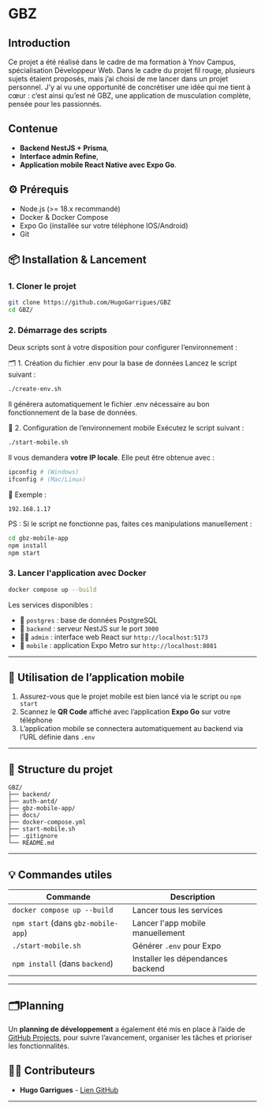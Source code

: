 # GBZ

## Introduction

Ce projet a été réalisé dans le cadre de ma formation à Ynov Campus, spécialisation Développeur Web. Dans le cadre du projet fil rouge, plusieurs sujets étaient proposés, mais j’ai choisi de me lancer dans un projet personnel. J’y ai vu une opportunité de concrétiser une idée qui me tient à cœur : c’est ainsi qu’est né GBZ, une application de musculation complète, pensée pour les passionnés.



## Contenue

- **Backend NestJS + Prisma**,
- **Interface admin Refine**,
- **Application mobile React Native avec Expo Go**.


## ⚙️ Prérequis

- Node.js (>= 18.x recommandé)
- Docker & Docker Compose
- Expo Go (installée sur votre téléphone IOS/Android)
- Git

## 📦 Installation & Lancement

### 1. Cloner le projet

```bash
git clone https://github.com/HugoGarrigues/GBZ
cd GBZ/
````

### 2. Démarrage des scripts 

Deux scripts sont à votre disposition pour configurer l’environnement :

🗂️ 1. Création du fichier .env pour la base de données
Lancez le script suivant :

```bash
./create-env.sh
```
Il générera automatiquement le fichier .env nécessaire au bon fonctionnement de la base de données.

📱 2. Configuration de l’environnement mobile
Exécutez le script suivant :

```bash
./start-mobile.sh
```

Il vous demandera **votre IP locale**. Elle peut être obtenue avec :

```bash
ipconfig # (Windows)
ifconfig # (Mac/Linux)
```

🧪 Exemple :

```env
192.168.1.17
```

PS : Si le script ne fonctionne pas, faites ces manipulations manuellement :
```bash
cd gbz-mobile-app
npm install
npm start
```

### 3. Lancer l'application avec Docker

```bash
docker compose up --build
```

Les services disponibles :

* 🐘 `postgres` : base de données PostgreSQL
* 🚀 `backend` : serveur NestJS sur le port `3000`
* 🧑‍💼 `admin` : interface web React sur `http://localhost:5173`
* 📱 `mobile` : application Expo Metro sur `http://localhost:8081`

---

## 📱 Utilisation de l’application mobile

1. Assurez-vous que le projet mobile est bien lancé via le script ou `npm start`
2. Scannez le **QR Code** affiché avec l’application **Expo Go** sur votre téléphone
3. L’application mobile se connectera automatiquement au backend via l’URL définie dans `.env`

---

## 📁 Structure du projet

```
GBZ/
├── backend/         
├── auth-antd/       
├── gbz-mobile-app/  
├── docs/
├── docker-compose.yml
├── start-mobile.sh  
├── .gitignore
└── README.md
```

---

## 💡 Commandes utiles

| Commande                            | Description                      |
| ----------------------------------- | -------------------------------- |
| `docker compose up --build`         | Lancer tous les services         |
| `npm start` (dans `gbz-mobile-app`) | Lancer l'app mobile manuellement |
| `./start-mobile.sh`                 | Générer `.env` pour Expo         |
| `npm install` (dans `backend`)      | Installer les dépendances backend|

---

## 🗂️Planning

Un **planning de développement** a également été mis en place à l’aide de [GitHub Projects](https://github.com/HugoGarrigues/GBZ/projects), pour suivre l’avancement, organiser les tâches et prioriser les fonctionnalités.


## 👨‍💻 Contributeurs

* **Hugo Garrigues** - [Lien GitHub](https://github.com/HugoGarrigues)

---
